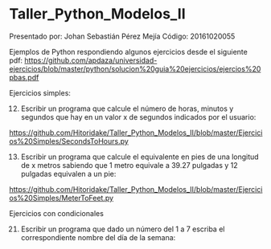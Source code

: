 # Taller_Python_Modelos_II

Presentado por: Johan Sebastián Pérez Mejía
Código: 20161020055


Ejemplos de Python respondiendo algunos ejercicios desde el siguiente pdf:
https://github.com/apdaza/universidad-ejercicios/blob/master/python/solucion%20guia%20ejercicios/ejercios%20pbas.pdf

Ejercicios simples:

12. Escribir un programa que calcule el número de horas, minutos y segundos que hay en un valor x de segundos indicados por el usuario:

https://github.com/Hitoridake/Taller_Python_Modelos_II/blob/master/Ejercicios%20Simples/SecondsToHours.py

13. Escribir un programa que calcule el equivalente en pies de una longitud de x metros sabiendo que 1 metro equivale a 39.27 pulgadas y 12 pulgadas equivalen a un pie:

https://github.com/Hitoridake/Taller_Python_Modelos_II/blob/master/Ejercicios%20Simples/MeterToFeet.py

Ejercicios con condicionales

21. Escribir un programa que dado un número del 1 a 7 escriba el correspondiente nombre del
día de la semana:








